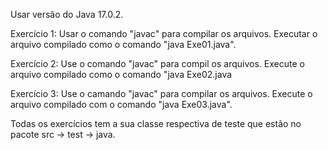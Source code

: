 Usar versão do Java 17.0.2.

Exercício 1: Usar o  comando "javac" para compilar os arquivos. Executar o arquivo compilado como o comando "java Exe01.java".

Exercício 2: Use o comando "javac" para compil os arquivos. Execute o arquivo compilado como o comando "java Exe02.java

Exercício 3: Use o camando "javac" para compilar os arquivos. Execute o arquivo compilado com o comando "java Exe03.java".

Todas os exercícios tem a sua classe respectiva de teste que estão no pacote src -> test -> java.

